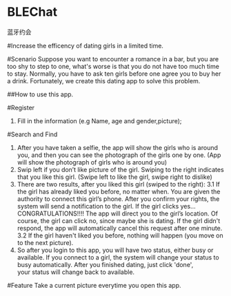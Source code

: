 # BLEChat
蓝牙约会

#Increase the efficency of dating girls in a limited time. 

#Scenario 
Suppose you want to encounter a romance in a bar, but you are too shy to step to one, what's worse is that you do not have too much time to stay. Normally, you have to ask ten girls before one agree you to buy her a drink. Fortunately, we create this dating app to solve this problem. 

##How to use this app.

#Register
1. Fill in the information (e.g Name, age and gender,picture);

#Search and Find
1. After you have taken a selfie, the app will show the girls who is around you, and then you can see the photograph of the girls one by one. 
(App will show the photograph of girls who is around you) 
2. Swip left if you don’t like picture of the girl. Swiping to the right indicates that you like this girl. 
(Swipe left to like the girl, swipe right to dislike) 
3.  There are two results, after you liked this girl (swiped to the right): 
  3.1 If the girl has already liked you before, no matter when. You are given the authority to connect this girl’s phone. After you confirm your rights, the system will send a notification to the girl. If the girl clicks yes... CONGRATULATIONS!!!! The app will direct you to the girl’s location. Of course, the girl can click no, since maybe she is dating. If the girl didn't respond, the app will automatically cancel this request after one minute. 
  3.2 If the girl haven't liked you before, nothing will happen (you move on to the next picture).
4. So after you login to this app, you will have two status, either busy or available. If you connect to a girl, the system will change your status to busy automatically. After you finished dating, just click 'done', your status will change back to available.

#Feature
Take a current picture everytime you open this app.
